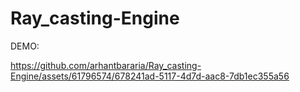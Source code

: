 # Ray_casting-Engine
DEMO:


https://github.com/arhantbararia/Ray_casting-Engine/assets/61796574/678241ad-5117-4d7d-aac8-7db1ec355a56

